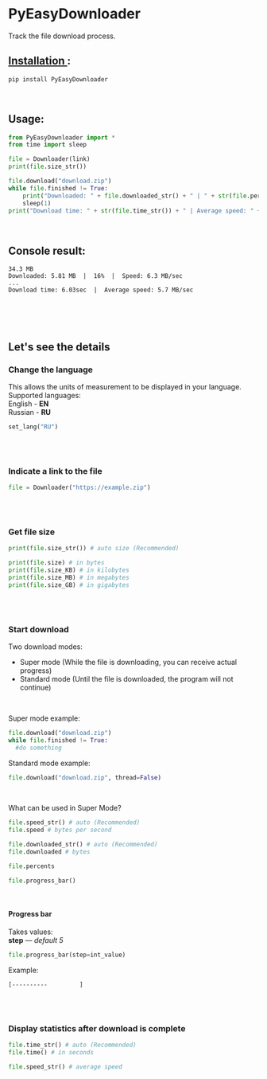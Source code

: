 # PyEasyDownloader
Track the file download process.

## <a href="https://pypi.org/project/PyEasyDownloader/" target="blank">Installation </a>:

```
pip install PyEasyDownloader
```
</br>

## Usage:
```Python
from PyEasyDownloader import *
from time import sleep

file = Downloader(link)
print(file.size_str())

file.download("download.zip")
while file.finished != True:
	print("Downloaded: " + file.downloaded_str() + " | " + str(file.percents) + "% | Speed: " + file.speed_str())
	sleep(1)
print("Download time: " + str(file.time_str()) + " | Average speed: " + file.speed_str())
```
</br>

## Console result:
```
34.3 MB
Downloaded: 5.81 MB  |  16%  |  Speed: 6.3 MB/sec
...
Download time: 6.03sec  |  Average speed: 5.7 MB/sec
```
</br></br></br>


## Let's see the details

### Change the language
This allows the units of measurement to be displayed in your language. </br>
Supported languages: </br>
English - **EN** </br>
Russian - **RU** </br>
```Python
set_lang("RU")
```
</br></br>

### Indicate a link to the file
```Python
file = Downloader("https://example.zip")
```
</br></br>

### Get file size
```Python
print(file.size_str()) # auto size (Recommended)

print(file.size) # in bytes
print(file.size_KB) # in kilobytes
print(file.size_MB) # in megabytes
print(file.size_GB) # in gigabytes
```
</br></br>

### Start download
Two download modes: </br>
<ul>
<li>Super mode (While the file is downloading, you can receive actual progress) </li>
<li>Standard mode (Until the file is downloaded, the program will not continue) </li>
</ul></br>

Super mode example:

```Python
file.download("download.zip")
while file.finished != True:
  #do something
```

Standard mode example:
```Python
file.download("download.zip", thread=False)
```
</br>

What can be used in Super Mode?

```Python
file.speed_str() # auto (Recommended)
file.speed # bytes per second

file.downloaded_str() # auto (Recommended)
file.downloaded # bytes

file.percents

file.progress_bar()
```
</br>

#### Progress bar
Takes values:</br>
**step** — *default 5*
```Python
file.progress_bar(step=int_value)
```
Example:

```
[----------         ]
```
</br></br>

### Display statistics after download is complete

```Python
file.time_str() # auto (Recommended)
file.time() # in seconds

file.speed_str() # average speed
```
